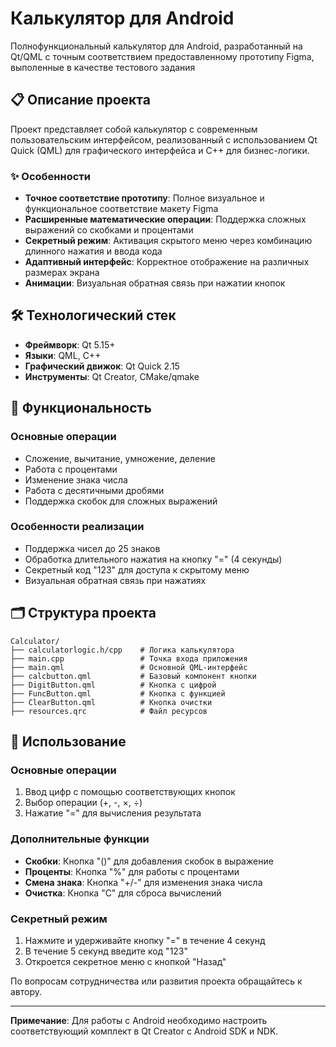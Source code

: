# Калькулятор для Android

Полнофункциональный калькулятор для Android, разработанный на Qt/QML с точным соответствием предоставленному прототипу Figma, выполенные в качестве тестового задания

## 📋 Описание проекта

Проект представляет собой калькулятор с современным пользовательским интерфейсом, реализованный с использованием Qt Quick (QML) для графического интерфейса и C++ для бизнес-логики.

### ✨ Особенности

- **Точное соответствие прототипу**: Полное визуальное и функциональное соответствие макету Figma
- **Расширенные математические операции**: Поддержка сложных выражений со скобками и процентами
- **Секретный режим**: Активация скрытого меню через комбинацию длинного нажатия и ввода кода
- **Адаптивный интерфейс**: Корректное отображение на различных размерах экрана
- **Анимации**: Визуальная обратная связь при нажатии кнопок

## 🛠 Технологический стек

- **Фреймворк**: Qt 5.15+
- **Языки**: QML, C++
- **Графический движок**: Qt Quick 2.15
- **Инструменты**: Qt Creator, CMake/qmake

## 📱 Функциональность

### Основные операции
- Сложение, вычитание, умножение, деление
- Работа с процентами
- Изменение знака числа
- Работа с десятичными дробями
- Поддержка скобок для сложных выражений

### Особенности реализации
- Поддержка чисел до 25 знаков
- Обработка длительного нажатия на кнопку "=" (4 секунды)
- Секретный код "123" для доступа к скрытому меню
- Визуальная обратная связь при нажатиях

## 🗂 Структура проекта

```
Calculator/
├── calculatorlogic.h/cpp    # Логика калькулятора
├── main.cpp                 # Точка входа приложения
├── main.qml                 # Основной QML-интерфейс
├── calcbutton.qml           # Базовый компонент кнопки
├── DigitButton.qml          # Кнопка с цифрой
├── FuncButton.qml           # Кнопка с функцией
├── ClearButton.qml          # Кнопка очистки
├── resources.qrc            # Файл ресурсов
```

## 📖 Использование

### Основные операции
1. Ввод цифр с помощью соответствующих кнопок
2. Выбор операции (+, -, ×, ÷)
3. Нажатие "=" для вычисления результата

### Дополнительные функции
- **Скобки**: Кнопка "()" для добавления скобок в выражение
- **Проценты**: Кнопка "%" для работы с процентами
- **Смена знака**: Кнопка "+/-" для изменения знака числа
- **Очистка**: Кнопка "C" для сброса вычислений

### Секретный режим
1. Нажмите и удерживайте кнопку "=" в течение 4 секунд
2. В течение 5 секунд введите код "123"
3. Откроется секретное меню с кнопкой "Назад"


По вопросам сотрудничества или развития проекта обращайтесь к автору.

---

**Примечание**: Для работы с Android необходимо настроить соответствующий комплект в Qt Creator с Android SDK и NDK.
